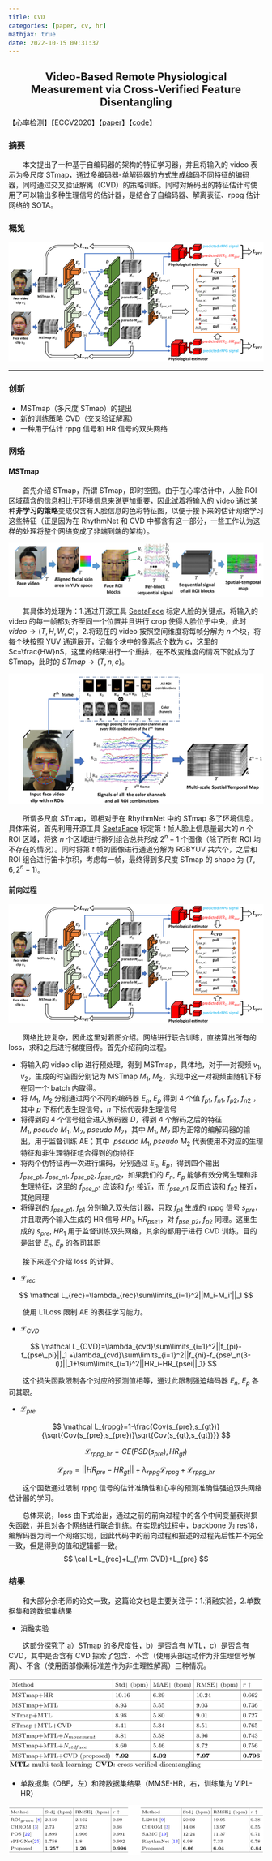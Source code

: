 ```yaml
---
title: CVD
categories: [paper, cv, hr]
mathjax: true
date: 2022-10-15 09:31:37
---
```


<h2><center> Video-Based Remote Physiological Measurement via Cross-Verified Feature Disentangling </center></h2>

【心率检测】【ECCV2020】【[paper](https://arxiv.org/pdf/2007.08213.pdf)】【[code](https://github.com/nxsEdson/CVD-Physiological-Measurement)】

### 摘要

&emsp;&emsp;本文提出了一种基于自编码器的架构的特征学习器，并且将输入的 video 表示为多尺度 STmap，通过多编码器-单解码器的方式生成编码不同特征的编码器，同时通过交叉验证解离（CVD）的策略训练。同时对解码出的特征估计时使用了可以输出多种生理信号的估计器，是结合了自编码器、解离表征、rppg 估计网络的 SOTA。

### 概览

<img src="CVD/image-20221107093200677.png" alt="image-20221107093200677" style="zoom:80%;" />

<!-- more -->

----

### 创新

- MSTmap（多尺度 STmap）的提出
- 新的训练策略 CVD（交叉验证解离）
- 一种用于估计 rppg 信号和 HR 信号的双头网络

### 网络

#### MSTmap

&emsp;&emsp;首先介绍 STmap，所谓 STmap，即时空图。由于在心率估计中，人脸 ROI 区域蕴含的信息相比于环境信息来说更加重要，因此试着将输入的 video 通过某种**非学习的策略**变成仅含有人脸信息的色彩特征图，以便于接下来的估计网络学习这些特征（正是因为在 RhythmNet 和 CVD 中都含有这一部分，一些工作认为这样的处理将整个网络变成了非端到端的架构）。

![image-20221107093947556](CVD/image-20221107093947556.png)

&emsp;&emsp;其具体的处理为：1.通过开源工具 [SeetaFace](https://github.com/seetaface/SeetaFaceEngine) 标定人脸的关键点，将输入的 video 的每一帧都对齐至同一个位置并且进行 crop 使得人脸位于中央，此时 $video\to(T,H,W,C)$，2.将现在的 video 按照空间维度将每帧分解为 $n$ 个块，将每个块按照 YUV 通道展开，记每个块中的像素点个数为 $c$，这里的 $c=\frac{HW}n$，这里的结果进行一个重排，在不改变维度的情况下就成为了 STmap，此时的 $STmap\to(T,n,c)$。

<img src="CVD/image-20221107093640013.png" alt="image-20221107093640013" style="zoom:67%;" />

&emsp;&emsp;所谓多尺度 STmap，即相对于在 RhythmNet 中的 STmap 多了环境信息。具体来说，首先利用开源工具 [SeetaFace](https://github.com/seetaface/SeetaFaceEngine) 标定第 $t$ 帧人脸上信息量最大的 $n$ 个 ROI 区域，将这 $n$ 个区域进行排列组合总共形成 $2^n-1$ 个图像（除了所有 ROI 均不存在的情况）。同时将第 $t$ 帧的图像进行通道分解为 RGBYUV 共六个，之后和 ROI 组合进行笛卡尔积，考虑每一帧，最终得到多尺度 STmap 的 shape 为 $(T,6,2^n-1)$。

#### 前向过程

<img src="CVD/image-20221107093200677.png" alt="image-20221107093200677" style="zoom:80%;" />

&emsp;&emsp;网络比较复杂，因此这里对着图介绍。网络进行联合训练，直接算出所有的 loss，求和之后进行梯度回传。首先介绍前向过程。

- 将输入的 video clip 进行预处理，得到 MSTmap，具体地，对于一对视频 $v_1,v_2$，生成的时空图分别记为 MSTmap $M_1,\ M_2$，实现中这一对视频由随机下标在同一个 batch 内取得。
- 将 $M_1,\ M_2$ 分别通过两个不同的编码器 $E_n,\ E_p$ 得到 4 个值 $f_{p1},\ f_{n1},\ f_{p2},\ f_{n2}$ ，其中 $p$ 下标代表生理信号，$n$ 下标代表非生理信号
- 将得到的 4 个信号组合进入解码器 $D$，得到 4 个解码之后的特征 $M_1,\ pseudo\ M_1,\ M_2,\ pseudo\ M_2$，其中 $M_1,\ M_2$ 即为正常的编解码器的输出，用于监督训练 AE；其中 $\ pseudo\ M_1,\ pseudo\ M_2$ 代表使用不对应的生理特征和非生理特征组合得到的伪特征
- 将两个伪特征再一次进行编码，分别通过 $E_n,\ E_p$，得到四个输出 $f_{pse\_p1},\ f_{pse\_n1},\ f_{pse\_p2},\ f_{pse\_n2}$，如果我们的  $E_n,\ E_p$ 能够有效分离生理和非生理特征，这里的 $f_{pse\_p1}$ 应该和 $f_{p1}$ 接近，而 $f_{pse\_n1}$ 反而应该和 $f_{n2}$ 接近，其他同理
- 将得到的 $f_{pse\_p1},\ f_{p1}$ 分别输入双头估计器，只取 $f_{p1}$ 生成的 rppg 信号 $s_{pre}$，并且取两个输入生成的 HR 信号 $HR_1,\ HR_{pse1}$，对 $f_{pse\_p2},\ f_{p2}$ 同理。这里生成的 $s_{pre},\ HR_1$ 用于监督训练双头网络，其余的都用于进行 CVD 训练，目的是监督 $E_n,\ E_p$ 的各司其职

&emsp;&emsp;接下来逐个介绍 loss 的计算。

- $\mathcal L_{rec}$

$$
\mathcal L_{rec}=\lambda_{rec}\sum\limits_{i=1}^2||M_i-M_i'||_1
$$

&emsp;&emsp;使用 L1Loss 限制 AE 的表征学习能力。

- $\mathcal L_{CVD}$

$$
\mathcal L_{CVD}=\lambda_{cvd}\sum\limits_{i=1}^2||f_{pi}-f_{pse\_pi}||_1 +\lambda_{cvd}\sum\limits_{i=1}^2||f_{ni}-f_{pse\_n(3-i)}||_1+\sum\limits_{i=1}^2||HR_i-HR_{psei||_1}
$$

&emsp;&emsp;这个损失函数限制各个对应的预测值相等，通过此限制强迫编码器 $E_n,\ E_p$ 各司其职。

- $\mathcal L_{pre}$

$$
\mathcal L_{rppg}=1-\frac{Cov(s_{pre},s_{gt})}{\sqrt{Cov(s_{pre},s_{pre})}\sqrt{Cov(s_{gt},s_{gt})}}
$$

$$
\mathcal L_{rppg\_hr}=CE(PSD(s_{pre}),HR_{gt})
$$

$$
\mathcal L_{pre}=||HR_{pre}-HR_{gt} ||+\lambda_{rppg}\mathcal L_{rppg}+\mathcal L_{rppg\_hr}
$$

&emsp;&emsp;这个函数通过限制 rppg 信号的估计准确性和心率的预测准确性强迫双头网络估计器的学习。

&emsp;&emsp;总体来说，loss 由下式给出，通过之前的前向过程中的各个中间变量获得损失函数，并且对各个网络进行联合训练。在实现的过程中，backbone 为 res18，编解码器为同一个网络实现，因此代码中的前向过程和描述的过程先后性并不完全一致，但是得到的值和逻辑都一致。
$$
\cal L=L_{rec}+L_{\rm CVD}+L_{pre}
$$

### 结果

&emsp;&emsp;和大部分余老师的论文一致，这篇论文也是主要关注于：1.消融实验，2.单数据集和跨数据集结果

- 消融实验

&emsp;&emsp;这部分探究了 a）STmap 的多尺度性，b）是否含有 MTL，c）是否含有 CVD，其中是否含有 CVD 探索了包含、不含（使用头部运动作为非生理信号解离）、不含（使用面部像素标准差作为非生理性解离）三种情况。

<img src="CVD/image-20221107121019688.png" alt="image-20221107121019688" style="zoom:80%;" />

- 单数据集（OBF，左）和跨数据集结果（MMSE-HR，右，训练集为 VIPL-HR）

<img src="CVD/image-20221107121210877.png" alt="image-20221107121210877" style="zoom:80%;" />